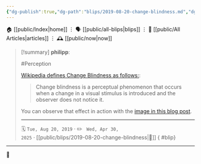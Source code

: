 ```yaml
---
{"dg-publish":true,"dg-path":"blips/2019-08-20-change-blindness.md","dg-permalink":"2019/08/20/change-blindness/","permalink":"/2019/08/20/change-blindness/","title":"philipp @ 2019-08-20"}
---
```



<div class="transclusion internal-embed is-loaded"><div class="markdown-embed">




🏠 [[public/Index\|home]]  ⋮ 🗣️ [[public/all-blips\|blips]] ⋮  📝 [[public/All Articles\|articles]]  ⋮ 🕰️ [[public/now\|now]]


</div></div>


> [!summary] **philipp**:
>
> #Perception
>
> [Wikipedia defines Change Blindness as follows:](https://en.wikipedia.org/wiki/Change_blindness):
>
> > Change blindness is a perceptual phenomenon that occurs when a change in a visual stimulus is introduced and the observer does not notice it.
>
> You can observe that effect in action with the [image in this blog post](https://www.kraftfuttermischwerk.de/blogg/veraenderungsblindheit/).
> - - -
>
> 🗓️ <code>Tue, Aug 20, 2019</code>  · ✏️ <code> Wed, Apr 30, 2025</code>  · [[public/blips/2019-08-20-change-blindness\|🔗]]
{ #blip}


- - -

 👾
